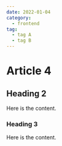 ```yaml
---
date: 2022-01-04
category:
  - frontend
tag:
  - tag A
  - tag B
---
```


# Article 4

## Heading 2

Here is the content.

### Heading 3

Here is the content.
